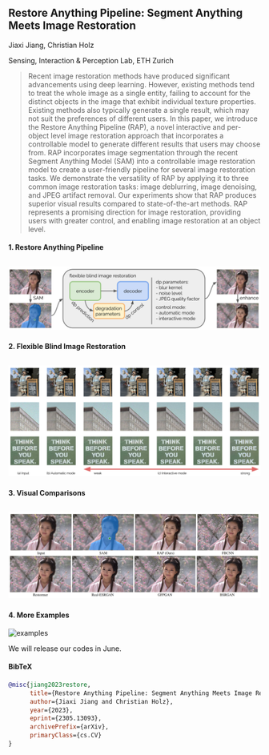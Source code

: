 ## Restore Anything Pipeline: Segment Anything Meets Image Restoration

Jiaxi Jiang, Christian Holz

Sensing, Interaction & Perception Lab, ETH Zurich

>Recent image restoration methods have produced significant advancements using deep learning. However, existing methods tend to treat the whole image as a single entity, failing to account for the distinct objects in the image that exhibit individual texture properties. Existing methods also typically generate a single result, which may not suit the preferences of different users. In this paper, we introduce the Restore Anything Pipeline (RAP), a novel interactive and per-object level image restoration approach that incorporates a controllable model to generate different results that users may choose from. RAP incorporates image segmentation through the recent Segment Anything Model (SAM) into a controllable image restoration model to create a user-friendly pipeline for several image restoration tasks. We demonstrate the versatility of RAP by applying it to three common image restoration tasks: image deblurring, image denoising, and JPEG artifact removal. Our experiments show that RAP produces superior visual results compared to state-of-the-art methods. RAP represents a promising direction for image restoration, providing users with greater control, and enabling image restoration at an object level.

#### 1. Restore Anything Pipeline
![pipeline](https://github.com/eth-siplab/RAP/blob/main/figs/pipeline.png)
----------

#### 2. Flexible Blind Image Restoration
![interaction](https://github.com/eth-siplab/RAP/blob/main/figs/interaction.png)
----------

#### 3. Visual Comparisons
![comparison](https://github.com/eth-siplab/RAP/blob/main/figs/comparison.png)
----------

#### 4. More Examples
![examples](https://github.com/eth-siplab/RAP/blob/main/figs/examples.png)

We will release our codes in June.

#### BibTeX

```bibtex
@misc{jiang2023restore,
      title={Restore Anything Pipeline: Segment Anything Meets Image Restoration}, 
      author={Jiaxi Jiang and Christian Holz},
      year={2023},
      eprint={2305.13093},
      archivePrefix={arXiv},
      primaryClass={cs.CV}
}
```
